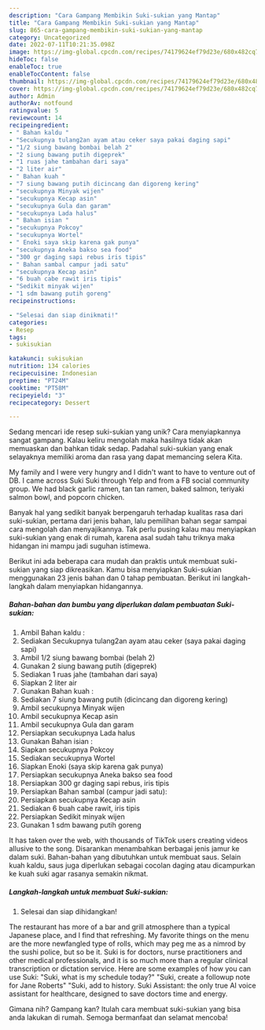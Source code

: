 ```yaml
---
description: "Cara Gampang Membikin Suki-sukian yang Mantap"
title: "Cara Gampang Membikin Suki-sukian yang Mantap"
slug: 865-cara-gampang-membikin-suki-sukian-yang-mantap
category: Uncategorized
date: 2022-07-11T10:21:35.098Z
image: https://img-global.cpcdn.com/recipes/74179624ef79d23e/680x482cq70/suki-sukian-foto-resep-utama.jpg
hideToc: false
enableToc: true
enableTocContent: false
thumbnail: https://img-global.cpcdn.com/recipes/74179624ef79d23e/680x482cq70/suki-sukian-foto-resep-utama.jpg
cover: https://img-global.cpcdn.com/recipes/74179624ef79d23e/680x482cq70/suki-sukian-foto-resep-utama.jpg
author: Admin
authorAv: notfound
ratingvalue: 5
reviewcount: 14
recipeingredient:
- " Bahan kaldu "
- "Secukupnya tulang2an ayam atau ceker saya pakai daging sapi"
- "1/2 siung bawang bombai belah 2"
- "2 siung bawang putih digeprek"
- "1 ruas jahe tambahan dari saya"
- "2 liter air"
- " Bahan kuah "
- "7 siung bawang putih dicincang dan digoreng kering"
- "secukupnya Minyak wijen"
- "secukupnya Kecap asin"
- "secukupnya Gula dan garam"
- "secukupnya Lada halus"
- " Bahan isian "
- "secukupnya Pokcoy"
- "secukupnya Wortel"
- " Enoki saya skip karena gak punya"
- "secukupnya Aneka bakso sea food"
- "300 gr daging sapi rebus iris tipis"
- " Bahan sambal campur jadi satu"
- "secukupnya Kecap asin"
- "6 buah cabe rawit iris tipis"
- "Sedikit minyak wijen"
- "1 sdm bawang putih goreng"
recipeinstructions:

- "Selesai dan siap dinikmati!"
categories:
- Resep
tags:
- sukisukian

katakunci: sukisukian 
nutrition: 134 calories
recipecuisine: Indonesian
preptime: "PT24M"
cooktime: "PT58M"
recipeyield: "3"
recipecategory: Dessert

---
```





Sedang mencari ide resep suki-sukian yang unik? Cara menyiapkannya sangat gampang. Kalau keliru mengolah maka hasilnya tidak akan memuaskan dan bahkan tidak sedap. Padahal suki-sukian yang enak selayaknya memiliki aroma dan rasa yang dapat memancing selera Kita.





My family and I were very hungry and I didn&#39;t want to have to venture out of DB. I came across Suki Suki through Yelp and from a FB social community group. We had black garlic ramen, tan tan ramen, baked salmon, teriyaki salmon bowl, and popcorn chicken.

Banyak hal yang sedikit banyak berpengaruh terhadap kualitas rasa dari suki-sukian, pertama dari jenis bahan, lalu pemilihan bahan segar sampai cara mengolah dan menyajikannya. Tak perlu pusing kalau mau menyiapkan suki-sukian yang enak di rumah, karena asal sudah tahu triknya maka hidangan ini mampu jadi suguhan istimewa.






Berikut ini ada beberapa cara mudah dan praktis untuk membuat suki-sukian yang siap dikreasikan. Kamu bisa menyiapkan Suki-sukian menggunakan 23 jenis bahan dan 0 tahap pembuatan. Berikut ini langkah-langkah dalam menyiapkan hidangannya.

<!--inarticleads1-->

##### Bahan-bahan dan bumbu yang diperlukan dalam pembuatan Suki-sukian:

1. Ambil  Bahan kaldu :
1. Sediakan Secukupnya tulang2an ayam atau ceker (saya pakai daging sapi)
1. Ambil 1/2 siung bawang bombai (belah 2)
1. Gunakan 2 siung bawang putih (digeprek)
1. Sediakan 1 ruas jahe (tambahan dari saya)
1. Siapkan 2 liter air
1. Gunakan  Bahan kuah :
1. Sediakan 7 siung bawang putih (dicincang dan digoreng kering)
1. Ambil secukupnya Minyak wijen
1. Ambil secukupnya Kecap asin
1. Ambil secukupnya Gula dan garam
1. Persiapkan secukupnya Lada halus
1. Gunakan  Bahan isian :
1. Siapkan secukupnya Pokcoy
1. Sediakan secukupnya Wortel
1. Siapkan  Enoki (saya skip karena gak punya)
1. Persiapkan secukupnya Aneka bakso sea food
1. Persiapkan 300 gr daging sapi rebus, iris tipis
1. Persiapkan  Bahan sambal (campur jadi satu):
1. Persiapkan secukupnya Kecap asin
1. Sediakan 6 buah cabe rawit, iris tipis
1. Persiapkan Sedikit minyak wijen
1. Gunakan 1 sdm bawang putih goreng


It has taken over the web, with thousands of TikTok users creating videos allusive to the song. Disarankan menambahkan berbagai jenis jamur ke dalam suki. Bahan-bahan yang dibutuhkan untuk membuat saus. Selain kuah kaldu, saus juga diperlukan sebagai cocolan daging atau dicampurkan ke kuah suki agar rasanya semakin nikmat. 

<!--inarticleads2-->

##### Langkah-langkah untuk membuat Suki-sukian:


1. Selesai dan siap dihidangkan!

The restaurant has more of a bar and grill atmosphere than a typical Japanese place, and I find that refreshing. My favorite things on the menu are the more newfangled type of rolls, which may peg me as a nimrod by the sushi police, but so be it. Suki is for doctors, nurse practitioners and other medical professionals, and it is so much more than a regular clinical transcription or dictation service. Here are some examples of how you can use Suki: &#34;Suki, what is my schedule today?&#34; &#34;Suki, create a followup note for Jane Roberts&#34; &#34;Suki, add to history. Suki Assistant: the only true AI voice assistant for healthcare, designed to save doctors time and energy. 

Gimana nih? Gampang kan? Itulah cara membuat suki-sukian yang bisa anda lakukan di rumah. Semoga bermanfaat dan selamat mencoba!
